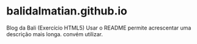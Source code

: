 # balidalmatian.github.io
Blog da Bali (Exercício HTML5) 
Usar o README permite acrescentar uma descrição mais longa. convém utilizar. 
